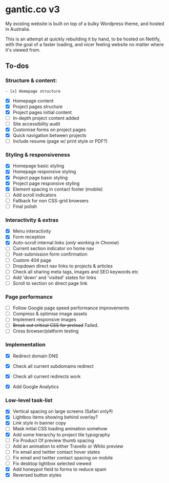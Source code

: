 # gantic.co v3

My existing website is built on top of a bulky Wordpress theme, and hosted in Australia.

This is an attempt at quickly rebuilding it by hand, to be hosted on Netlify, with the goal of a faster loading, and nicer feeling website no matter where it's viewed from.

## To-dos
### Structure & content:
	- [x] Homepage structure
  - [x] Homepage content
  - [x] Project pages structure
  - [x] Project pages initial content
  - [ ] In-depth project content added
  - [ ] Site accessibility audit
  - [x] Customise forms on project pages
  - [x] Quick navigation between projects
  - [ ] Include resume (page w/ print style or PDF?)

### Styling & responsiveness
  - [x] Homepage basic styling
  - [x] Homepage responsive styling
  - [x] Project page basic styling
  - [x] Project page responsive styling
  - [x] Element spacing in contact footer (mobile)
  - [ ] Add scroll indicators
  - [ ] Fallback for non CSS-grid browsers
  - [ ] Final polish

### Interactivity & extras
  - [x] Menu interactivity
  - [x] Form reception
  - [x] Auto-scroll internal links (*only working in Chrome*)
  - [ ] Current section indicator on home nav
  - [ ] Post-submission form confirmation
  - [ ] Custom 404 page
  - [ ] Dropdown direct nav links to projects & articles
  - [ ] Check all sharing meta tags, images and SEO keywords etc
  - [ ] Add 'down' and 'visited' states for links
  - [ ] Scroll to section on direct page link

### Page performance
  - [ ] Follow Google page speed performance improvements
  - [ ] Compress & optimise image assets
  - [ ] Implement responsive images
  - [ ] ~~Break out critical CSS for preload~~ Failed.
  - [ ] Cross browser/platform testing

### Implementation
  - [x] Redirect domain DNS
  - [x] Check all current subdomains redirect
  - [x] Check all current redirects work
  - [x] Add Google Analytics


### Low-level task-list
 - [x] Vertical spacing on large screens (Safari only~~?~~)
 - [x] Lightbox items showing behind overlay?
 - [x] Link style in banner copy
 - [ ] Mask initial CSS loading animation somehow
 - [x] Add some hierarchy to project tile typography
 - [ ] Fix Product Of preview thumb spacing
 - [ ] Add an animation to either Travello or Whilo preview
 - [ ] Fix email and twitter contact hover states
 - [ ] Fix email and twitter contact spacing on mobile
 - [ ] Fix desktop lightbox selected viewed
 - [x] Add honeypot field to forms to reduce spam
 - [x] Reversed button styles
